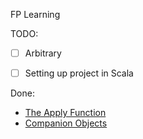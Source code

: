 FP Learning

TODO:
- [ ] Arbitrary
- [ ] Setting up project in Scala


Done:
- [The Apply Function](./the-apply-function) 
- [Companion Objects](./companion-objects) 
